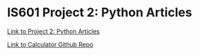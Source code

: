 # IS601 Project 2: Python Articles

[Link to Project 2: Python Articles](http://pythoncalculator818.eastus.azurecontainer.io)

[Link to Calculator Github Repo](https://github.com/kc625/calc2/tree/calc_refactor)
